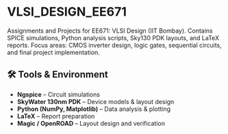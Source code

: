 # VLSI_DESIGN_EE671
Assignments and Projects for EE671: VLSI Design (IIT Bombay).   Contains SPICE simulations, Python analysis scripts, Sky130 PDK layouts, and LaTeX reports.   Focus areas: CMOS inverter design, logic gates, sequential circuits, and final project implementation. 

## 🛠️ Tools & Environment  

- **Ngspice** – Circuit simulations  
- **SkyWater 130nm PDK** – Device models & layout design  
- **Python (NumPy, Matplotlib)** – Data analysis & plotting  
- **LaTeX** – Report preparation  
- **Magic / OpenROAD** – Layout design and verification 
